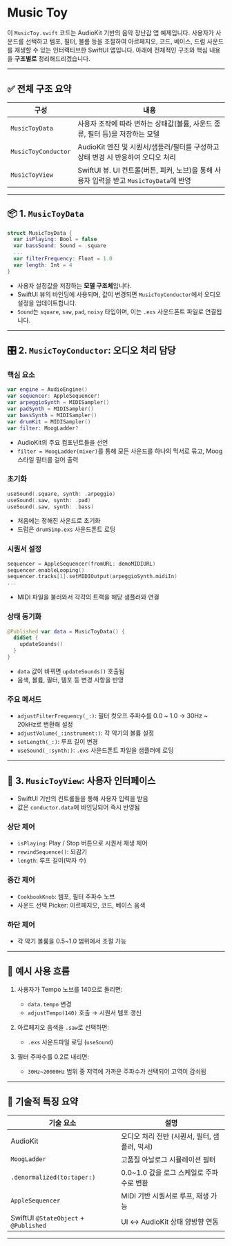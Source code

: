 
# Music Toy

이 `MusicToy.swift` 코드는 AudioKit 기반의 음악 장난감 앱 예제입니다. 사용자가 사운드를 선택하고 템포, 필터, 볼륨 등을 조절하여 아르페지오, 코드, 베이스, 드럼 사운드를 재생할 수 있는 인터랙티브한 SwiftUI 앱입니다. 아래에 전체적인 구조와 핵심 내용을 **구조별로** 정리해드리겠습니다.

---

## ✅ 전체 구조 요약

| 구성                  | 내용                                                              |
| ------------------- | --------------------------------------------------------------- |
| `MusicToyData`      | 사용자 조작에 따라 변하는 상태값(볼륨, 사운드 종류, 필터 등)을 저장하는 모델                   |
| `MusicToyConductor` | AudioKit 엔진 및 시퀀서/샘플러/필터를 구성하고 상태 변경 시 반응하여 오디오 처리              |
| `MusicToyView`      | SwiftUI 뷰. UI 컨트롤(버튼, 피커, 노브)을 통해 사용자 입력을 받고 `MusicToyData`에 반영 |

---

## 📦 1. `MusicToyData`

```swift
struct MusicToyData {
  var isPlaying: Bool = false
  var bassSound: Sound = .square
  ...
  var filterFrequency: Float = 1.0
  var length: Int = 4
}
```

* 사용자 설정값을 저장하는 **모델 구조체**입니다.
* SwiftUI 뷰의 바인딩에 사용되며, 값이 변경되면 `MusicToyConductor`에서 오디오 설정을 업데이트합니다.
* `Sound`는 `square`, `saw`, `pad`, `noisy` 타입이며, 이는 `.exs` 사운드폰트 파일로 연결됩니다.

---

## 🎛️ 2. `MusicToyConductor`: 오디오 처리 담당

### 핵심 요소

```swift
var engine = AudioEngine()
var sequencer: AppleSequencer!
var arpeggioSynth = MIDISampler()
var padSynth = MIDISampler()
var bassSynth = MIDISampler()
var drumKit = MIDISampler()
var filter: MoogLadder?
```

* AudioKit의 주요 컴포넌트들을 선언
* `filter = MoogLadder(mixer)`를 통해 모든 사운드를 하나의 믹서로 묶고, Moog 스타일 필터를 걸어 출력

### 초기화

```swift
useSound(.square, synth: .arpeggio)
useSound(.saw, synth: .pad)
useSound(.saw, synth: .bass)
```

* 처음에는 정해진 사운드로 초기화
* 드럼은 `drumSimp.exs` 사운드폰트 로딩

### 시퀀서 설정

```swift
sequencer = AppleSequencer(fromURL: demoMIDIURL)
sequencer.enableLooping()
sequencer.tracks[1].setMIDIOutput(arpeggioSynth.midiIn)
...
```

* MIDI 파일을 불러와서 각각의 트랙을 해당 샘플러와 연결

### 상태 동기화

```swift
@Published var data = MusicToyData() {
  didSet {
    updateSounds()
  }
}
```

* `data` 값이 바뀌면 `updateSounds()` 호출됨
* 음색, 볼륨, 필터, 템포 등 변경 사항을 반영

### 주요 메서드

* `adjustFilterFrequency(_:)`: 필터 컷오프 주파수를 0.0 ~ 1.0 → 30Hz ~ 20kHz로 변환해 설정
* `adjustVolume(_:instrument:)`: 각 악기의 볼륨 설정
* `setLength(_:)`: 루프 길이 변경
* `useSound(_:synth:)`: `.exs` 사운드폰트 파일을 샘플러에 로딩

---

## 🎹 3. `MusicToyView`: 사용자 인터페이스

* SwiftUI 기반의 컨트롤들을 통해 사용자 입력을 받음
* 값은 `conductor.data`에 바인딩되어 즉시 반영됨

### 상단 제어

* `isPlaying`: Play / Stop 버튼으로 시퀀서 재생 제어
* `rewindSequence()`: 되감기
* `length`: 루프 길이(박자 수)

### 중간 제어

* `CookbookKnob`: 템포, 필터 주파수 노브
* 사운드 선택 Picker: 아르페지오, 코드, 베이스 음색

### 하단 제어

* 각 악기 볼륨을 0.5\~1.0 범위에서 조절 가능

---

## 🎵 예시 사용 흐름

1. 사용자가 Tempo 노브를 140으로 돌리면:

   * `data.tempo` 변경
   * `adjustTempo(140)` 호출 → 시퀀서 템포 갱신

2. 아르페지오 음색을 `.saw`로 선택하면:

   * `.exs` 사운드파일 로딩 (`useSound`)

3. 필터 주파수를 0.2로 내리면:

   * `30Hz~20000Hz` 범위 중 저역에 가까운 주파수가 선택되어 고역이 감쇠됨

---

## 🧠 기술적 특징 요약

| 기술 요소                                 | 설명                           |
| ------------------------------------- | ---------------------------- |
| AudioKit                              | 오디오 처리 전반 (시퀀서, 필터, 샘플러, 믹서) |
| `MoogLadder`                          | 고품질 아날로그 시뮬레이션 필터            |
| `.denormalized(to:taper:)`            | 0.0\~1.0 값을 로그 스케일로 주파수로 변환  |
| `AppleSequencer`                      | MIDI 기반 시퀀서로 루프, 재생 가능       |
| SwiftUI `@StateObject` + `@Published` | UI ↔ AudioKit 상태 양방향 연동      |

---
